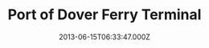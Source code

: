 ---
date: 2013-06-15T06:33:47.000Z
title: Port of Dover Ferry Terminal
latitude: 51.1273371277466
longitude: 1.3332939147949219
category: checkin
---